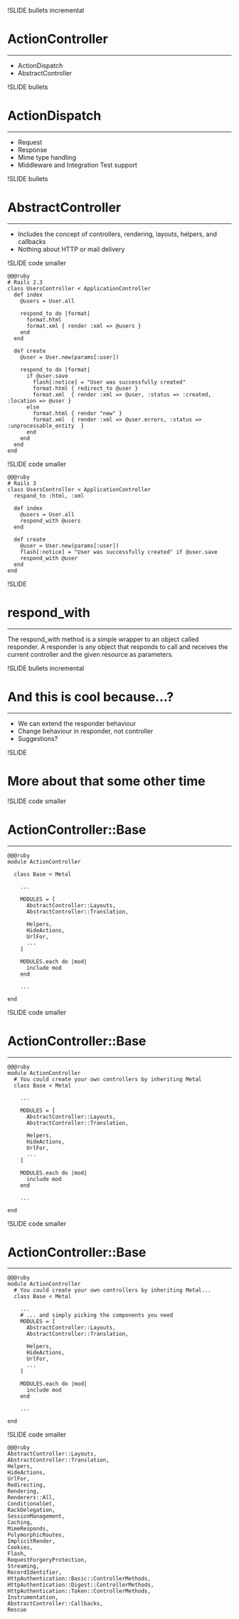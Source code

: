 !SLIDE bullets incremental

# ActionController #
***

* ActionDispatch
* AbstractController

!SLIDE bullets

# ActionDispatch #
***

* Request
* Response
* Mime type handling
* Middleware and Integration Test support
  
!SLIDE bullets

# AbstractController #
***
* Includes the concept of controllers, rendering, layouts, helpers, and callbacks
* Nothing about HTTP or mail delivery

!SLIDE code smaller

    @@@ruby
    # Rails 2.3
    class UsersController < ApplicationController
      def index
        @users = User.all
    
        respond_to do |format|
          format.html
          format.xml { render :xml => @users }
        end
      end

      def create
        @user = User.new(params[:user])

        respond_to do |format|
          if @user.save
            flash[:notice] = "User was successfully created"
            format.html { redirect_to @user }
            format.xml  { render :xml => @user, :status => :created, :location => @user }
          else
            format.html { render "new" }
            format.xml  { render :xml => @user.errors, :status => :unprocessable_entity  }
          end
        end
      end
    end

!SLIDE code smaller

    @@@ruby
    # Rails 3
    class UsersController < ApplicationController
      respond_to :html, :xml

      def index
        @users = User.all
        respond_with @users
      end

      def create
        @user = User.new(params[:user])
        flash[:notice] = "User was successfully created" if @user.save
        respond_with @user
      end
    end

!SLIDE 

# respond_with #
***
The respond_with method is a simple wrapper to an object called responder. A responder is any object that responds to call and receives the current controller and the given resource as parameters.

!SLIDE bullets incremental

# And this is cool because...? #
***

* We can extend the responder behaviour
* Change behaviour in responder, not controller
* Suggestions?

!SLIDE

# More about that some other time #

!SLIDE code smaller

# ActionController::Base #
***
    @@@ruby
    module ActionController
      
      class Base < Metal
        
        ...
        
        MODULES = [
          AbstractController::Layouts,
          AbstractController::Translation,

          Helpers,
          HideActions,
          UrlFor,
          ...
        ]

        MODULES.each do |mod|
          include mod
        end
        
        ...
        
    end
    
!SLIDE code smaller

# ActionController::Base #
***
    @@@ruby
    module ActionController
      # You could create your own controllers by inheriting Metal
      class Base < Metal

        ...
        
        MODULES = [
          AbstractController::Layouts,
          AbstractController::Translation,

          Helpers,
          HideActions,
          UrlFor,
          ...
        ]

        MODULES.each do |mod|
          include mod
        end

        ...

    end
    
!SLIDE code smaller

# ActionController::Base #
***
    @@@ruby
    module ActionController
      # You could create your own controllers by inheriting Metal...
      class Base < Metal

        ...
        # ... and simply picking the components you need
        MODULES = [
          AbstractController::Layouts,
          AbstractController::Translation,

          Helpers,
          HideActions,
          UrlFor,
          ...
        ]

        MODULES.each do |mod|
          include mod
        end

        ...

    end
    
!SLIDE code smaller

    @@@ruby
    AbstractController::Layouts,
    AbstractController::Translation,
    Helpers,
    HideActions,
    UrlFor,
    Redirecting,
    Rendering,
    Renderers::All,
    ConditionalGet,
    RackDelegation,
    SessionManagement,
    Caching,
    MimeResponds,
    PolymorphicRoutes,
    ImplicitRender,
    Cookies,
    Flash,
    RequestForgeryProtection,
    Streaming,
    RecordIdentifier,
    HttpAuthentication::Basic::ControllerMethods,
    HttpAuthentication::Digest::ControllerMethods,
    HttpAuthentication::Token::ControllerMethods,
    Instrumentation,
    AbstractController::Callbacks,
    Rescue